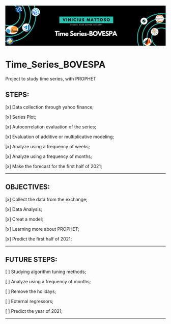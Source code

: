 ![Welcome](/Tiem_Series_BOVESPA.png?raw=True)

# Time_Series_BOVESPA

 Project to study time series, with PROPHET
 
 **STEPS:**
---
 [x] Data collection through yahoo finance;

 [x] Series Plot;

 [x] Autocorrelation evaluation of the series;

 [x] Evaluation of additive or multiplicative modeling;

 [x] Analyze using a frequency of weeks;

 [x] Analyze using a frequency of months;

 [x] Make the forecast for the first half of 2021;
 
---

**OBJECTIVES:**
---
 [x] Collect the data from the exchange;

 [x] Data Analysis;

 [x] Creat a model;

 [x] Learning more about PROPHET;

 [x] Predict the first half of 2021;
 
 ---

**FUTURE STEPS:**
---
 [ ] Studying algorithm tuning methods;

 [ ] Analyze using a frequency of months;

 [ ] Remove the holidays;

 [ ] External regressors;

 [ ] Predict the year of 2021;
 
 ---


